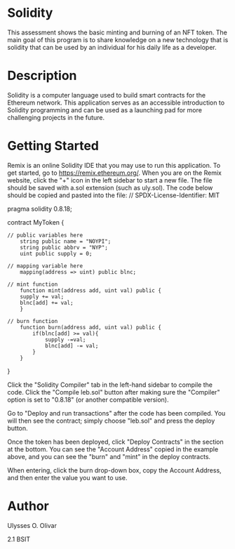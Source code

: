 # Solidity
This assessment shows the basic minting and burning of an NFT token. The main goal of this program is to share knowledge on a new technology that is solidity that can be used by an individual for his daily life as a developer.
# Description
Solidity is a computer language used to build smart contracts for the Ethereum network. This application serves as an accessible introduction to Solidity programming and can be used as a launching pad for more challenging projects in the future.
# Getting Started
Remix is an online Solidity IDE that you may use to run this application. To get started, go to https://remix.ethereum.org/.
When you are on the Remix website, click the "+" icon in the left sidebar to start a new file. The file should be saved with a.sol extension (such as uly.sol). The code below should be copied and pasted into the file:
// SPDX-License-Identifier: MIT

pragma solidity 0.8.18;

contract MyToken {

    // public variables here
        string public name = "NOYPI";
        string public abbrv = "NYP";
        uint public supply = 0;

    // mapping variable here
        mapping(address => uint) public blnc;

    // mint function
        function mint(address add, uint val) public {
        supply += val;
        blnc[add] += val;
        }
        
    // burn function
        function burn(address add, uint val) public {
            if(blnc[add] >= val){
                supply -=val;
                blnc[add] -= val;
            }
        }
}


Click the "Solidity Compiler" tab in the left-hand sidebar to compile the code. Click the "Compile leb.sol" button after making sure the "Compiler" option is set to "0.8.18" (or another compatible version).

Go to "Deploy and run transactions" after the code has been compiled. You will then see the contract; simply choose "leb.sol" and press the deploy button.


Once the token has been deployed, click "Deploy Contracts" in the section at the bottom. You can see the "Account Address" copied in the example above, and you can see the "burn" and "mint" in the deploy contracts.

When entering, click the burn drop-down box, copy the Account Address, and then enter the value you want to use.

# Author
Ulysses O. Olivar

2.1 BSIT 


